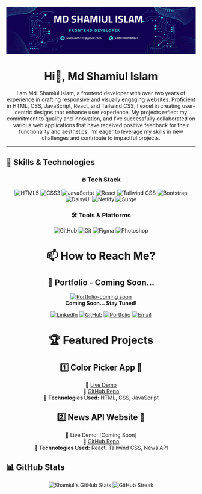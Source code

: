 ![profile_image](./profile.png)

<div align="center">
  <h1>Hi👋, Md Shamiul Islam</h1>
</div>

<div align="center">
  <p>
    I am Md. Shamiul Islam, a frontend developer with over two years of experience in crafting responsive and visually engaging websites. Proficient in HTML, CSS, JavaScript, React, and Tailwind CSS, I excel in creating user-centric designs that enhance user experience. My projects reflect my commitment to quality and innovation, and I’ve successfully collaborated on various web applications that have received positive feedback for their functionality and aesthetics. I’m eager to leverage my skills in new challenges and contribute to impactful projects.
  </p>
</div>

---

## 🚀 Skills & Technologies

<div align="center">
  
### 🔥 Tech Stack  
![HTML5](https://img.shields.io/badge/HTML5-E34F26?style=for-the-badge&logo=html5&logoColor=white)
![CSS3](https://img.shields.io/badge/CSS3-1572B6?style=for-the-badge&logo=css3&logoColor=white)
![JavaScript](https://img.shields.io/badge/JavaScript-F7DF1E?style=for-the-badge&logo=javascript&logoColor=black)
![React](https://img.shields.io/badge/React-20232A?style=for-the-badge&logo=react&logoColor=61DAFB)
![Tailwind CSS](https://img.shields.io/badge/TailwindCSS-38B2AC?style=for-the-badge&logo=tailwind-css&logoColor=white)
![Bootstrap](https://img.shields.io/badge/Bootstrap-563D7C?style=for-the-badge&logo=bootstrap&logoColor=white)
![DaisyUI](https://img.shields.io/badge/DaisyUI-5A0EF8?style=for-the-badge&logo=daisyui&logoColor=white)
![Netlify](https://img.shields.io/badge/Netlify-00C7B7?style=for-the-badge&logo=netlify&logoColor=white)
![Surge](https://img.shields.io/badge/Surge-000000?style=for-the-badge&logo=surge&logoColor=white)


### 🛠 **Tools & Platforms**
![GitHub](https://img.shields.io/badge/GitHub-181717?style=for-the-badge&logo=github&logoColor=white)
![Git](https://img.shields.io/badge/Git-F05032?style=for-the-badge&logo=git&logoColor=white)
![Figma](https://img.shields.io/badge/Figma-F24E1E?style=for-the-badge&logo=figma&logoColor=white)
![Photoshop](https://img.shields.io/badge/Adobe%20Photoshop-31A8FF?style=for-the-badge&logo=adobe-photoshop&logoColor=white)

</div>

<div align="center">

# 📫 How to Reach Me?

## 🚀 Portfolio - Coming Soon...

[![Portfolio-coming soon](https://img.shields.io/badge/Portfolio-24292E?style=for-the-badge&logo=vercel&logoColor=white)](https://your-portfolio-link.com)  
**Coming Soon... Stay Tuned!**  

[![LinkedIn](https://img.shields.io/badge/LinkedIn-blue?style=for-the-badge&logo=linkedin&logoColor=white)](https://www.linkedin.com/in/md-shamiul-islam-24a668327/)
[![GitHub](https://img.shields.io/badge/GitHub-black?style=for-the-badge&logo=github&logoColor=white)](https://github.com/mdsamiulislam54)
[![Portfolio](https://img.shields.io/badge/Portfolio-24292E?style=for-the-badge&logo=vercel&logoColor=white)](https://your-portfolio-link.com)
[![Email](https://img.shields.io/badge/Gmail-red?style=for-the-badge&logo=gmail&logoColor=white)](mailto:your-email@gmail.com)

</div>



<div align="center">

  # 🏆 Featured Projects
  ## 1️⃣ **Color Picker App 🎨**
🔗 [Live Demo](https://mdsamiulislam54.github.io/rgb_hex_color_picker_app/)  
🔗 [GitHub Repo](https://github.com/mdsamiulislam54/rgb_hex_color_picker_app)  
📌 **Technologies Used:** HTML, CSS, JavaScript  

## 2️⃣ **News API Website 📰**
🔗 Live Demo: [Coming Soon]  
🔗 [GitHub Repo](https://github.com/mdsamiulislam54/news-api-app)  
📌 **Technologies Used:** React, Tailwind CSS, News API  

</div>

## 📊 GitHub Stats  
<div align="center">
  <img src="https://github-readme-stats.vercel.app/api?username=mdsamiulislam54&show_icons=true&theme=radical" alt="Shamiul's GitHub Stats" />
  <img src="https://github-readme-streak-stats.herokuapp.com/?user=mdsamiulislam54&theme=radical" alt="GitHub Streak" />
</div>
